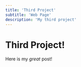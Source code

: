```yaml
---
title: 'Third Project'
subtitle: 'Web Page'
description: 'My third project'
---
```


# Third Project!  

Here is my _great_ post!